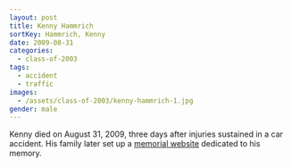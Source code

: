 ```yaml
---
layout: post
title: Kenny Hammrich
sortKey: Hammrich, Kenny
date: 2009-08-31
categories:
  - class-of-2003
tags:
  - accident
  - traffic
images:
  - /assets/class-of-2003/kenny-hammrich-1.jpg
gender: male
---
```


Kenny died on August 31, 2009, three days after injuries sustained in a car accident. His family later set up a [memorial website](http://www.kjhmemorial.com/) dedicated to his memory.
